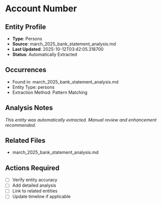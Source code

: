 # Account Number

## Entity Profile
- **Type**: Persons
- **Source**: march_2025_bank_statement_analysis.md
- **Last Updated**: 2025-10-12T03:42:05.318700
- **Status**: Automatically Extracted

## Occurrences
- Found in: march_2025_bank_statement_analysis.md
- Entity Type: persons
- Extraction Method: Pattern Matching

## Analysis Notes
*This entity was automatically extracted. Manual review and enhancement recommended.*

## Related Files
- march_2025_bank_statement_analysis.md

## Actions Required
- [ ] Verify entity accuracy
- [ ] Add detailed analysis
- [ ] Link to related entities
- [ ] Update timeline if applicable
